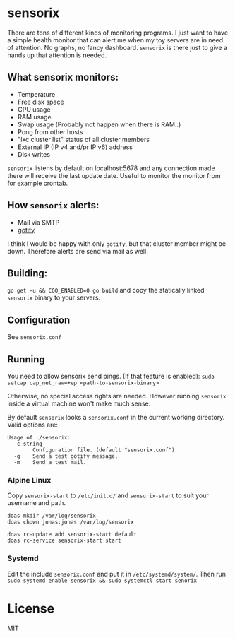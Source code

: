 # sensorix

There are tons of different kinds of monitoring programs. I just want to have
a simple health monitor that can alert me when my toy servers are in need of
attention. No graphs, no fancy dashboard.
`sensorix` is there just to give a hands up that attention is needed.


## What sensorix monitors:
  * Temperature
  * Free disk space
  * CPU usage
  * RAM usage
  * Swap usage (Probably not happen when there is RAM..)
  * Pong from other hosts
  * "lxc cluster list" status of all cluster members
  * External IP (IP v4 and/pr IP v6) address
  * Disk writes

`sensorix` listens by default on localhost:5678 and any connection made there will receive
the last update date. Useful to monitor the monitor from for example crontab.

## How `sensorix` alerts:
  * Mail via SMTP
  * [gotify](https://gotify.net/)

I think I would be happy with only `gotify`, but that cluster member might be down. Therefore
alerts are send via mail as well.


## Building:
`go get -u && CGO_ENABLED=0 go build` and copy the statically linked `sensorix` binary to your servers.


## Configuration
See `sensorix.conf`


## Running
You need to allow sensorix send pings. (If that feature is enabled):
`sudo setcap cap_net_raw=+ep <path-to-sensorix-binary>`

Otherwise, no special access rights are needed. However running `sensorix` inside a virtual machine won't make much sense.

By default `sensorix` looks a `sensorix.conf` in the current working directory. Valid options are:
```
Usage of ./sensorix:
  -c string
        Configuration file. (default "sensorix.conf")
  -g    Send a test gotify message.
  -m    Send a test mail.
```

### Alpine Linux
Copy `sensorix-start` to `/etc/init.d/` and `sensorix-start` to suit your username and path.

```
doas mkdir /var/log/sensorix
doas chown jonas:jonas /var/log/sensorix

doas rc-update add sensorix-start default
doas rc-service sensorix-start start
```

### Systemd

Edit the include `sensorix.conf` and put it in `/etc/systemd/system/`. Then run
`sudo systemd enable sensorix && sudo systemctl start senorix`

# License
MIT
